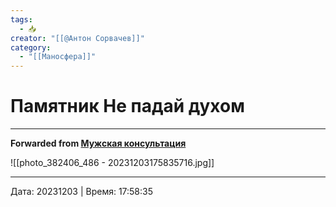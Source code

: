 ```yaml
---
tags:
  - 📥
creator: "[[@Антон Сорвачев]]"
category:
  - "[[Маносфера]]"
---
```


# Памятник Не падай духом

***

**Forwarded from [Мужская консультация](https://t.me/c/1432284360/14236)**

![[photo_382406_486 - 20231203175835716.jpg]]



---

Дата: 20231203 | Время: 17:58:35